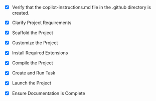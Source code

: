 <!-- Use this file to provide workspace-specific custom instructions to Copilot. For more details, visit https://code.visualstudio.com/docs/copilot/copilot-customization#_use-a-githubcopilotinstructionsmd-file -->
- [x] Verify that the copilot-instructions.md file in the .github directory is created.

- [x] Clarify Project Requirements
	<!-- Modern React website for Mogeeb.ai with Next.js, TypeScript, Tailwind CSS, dark teal (#28565a) and vibrant orange (#fa7412) brand colors, live chatbot demo, smooth animations, responsive design -->

- [x] Scaffold the Project
	<!-- Next.js project created manually due to PowerShell execution policy restrictions -->

- [x] Customize the Project
	<!-- Modified codebase for Mogeeb.ai branding and features: Navbar, HeroSection, FeaturesSection, ChatbotDemo, StatsSection, AboutSection, Footer -->

- [x] Install Required Extensions
	<!-- No extensions needed for this project -->

- [x] Compile the Project
	<!-- Dependencies installed and project compiles successfully -->

- [x] Create and Run Task
	<!-- Development server task created and running on http://localhost:3001 -->

- [x] Launch the Project
	<!-- Development server launched successfully -->

- [x] Ensure Documentation is Complete
	<!-- README.md created with comprehensive documentation -->